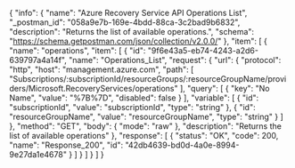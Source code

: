 {
  "info": {
    "name": "Azure Recovery Service API Operations List",
    "_postman_id": "058a9e7b-169e-4bdd-88ca-3c2bad9b6832",
    "description": "Returns the list of available operations.",
    "schema": "https://schema.getpostman.com/json/collection/v2.0.0/"
  },
  "item": [
    {
      "name": "operations",
      "item": [
        {
          "id": "9f6e43a5-eb74-4243-a2d6-639797a4a14f",
          "name": "Operations_List",
          "request": {
            "url": {
              "protocol": "http",
              "host": "management.azure.com",
              "path": [
                "Subscriptions/:subscriptionId/resourceGroups/:resourceGroupName/providers/Microsoft.RecoveryServices/operations"
              ],
              "query": [
                {
                  "key": "No Name",
                  "value": "%7B%7D",
                  "disabled": false
                }
              ],
              "variable": [
                {
                  "id": "subscriptionId",
                  "value": "subscriptionId",
                  "type": "string"
                },
                {
                  "id": "resourceGroupName",
                  "value": "resourceGroupName",
                  "type": "string"
                }
              ]
            },
            "method": "GET",
            "body": {
              "mode": "raw"
            },
            "description": "Returns the list of available operations"
          },
          "response": [
            {
              "status": "OK",
              "code": 200,
              "name": "Response_200",
              "id": "42db4639-bd0d-4a0e-8994-9e27da1e4678"
            }
          ]
        }
      ]
    }
  ]
}